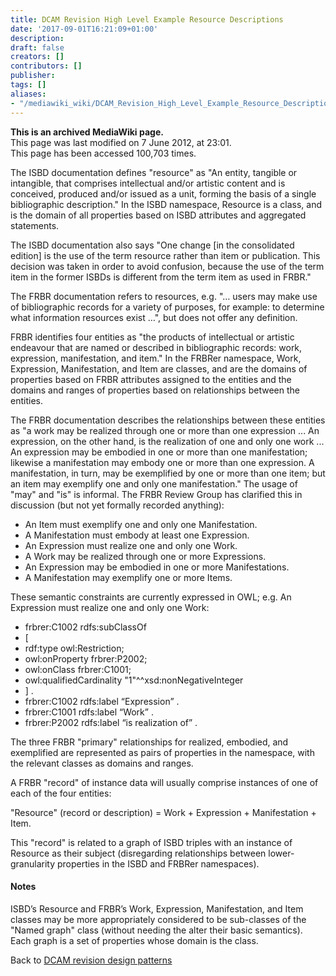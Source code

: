 ```yaml
---
title: DCAM Revision High Level Example Resource Descriptions
date: '2017-09-01T16:21:09+01:00'
description: 
draft: false
creators: []
contributors: []
publisher: 
tags: []
aliases:
- "/mediawiki_wiki/DCAM_Revision_High_Level_Example_Resource_Descriptions.html"
---
```


 **This is an archived MediaWiki page.**  
This page was last modified on 7 June 2012, at 23:01.  
This page has been accessed 100,703 times.

The ISBD documentation defines "resource" as "An entity, tangible or intangible, that comprises intellectual and/or artistic content and is conceived, produced and/or issued as a unit, forming the basis of a single bibliographic description." In the ISBD namespace, Resource is a class, and is the domain of all properties based on ISBD attributes and aggregated statements.

The ISBD documentation also says "One change [in the consolidated edition] is the use of the term resource rather than item or publication. This decision was taken in order to avoid confusion, because the use of the term item in the former ISBDs is different from the term item as used in FRBR."

The FRBR documentation refers to resources, e.g. "… users may make use of bibliographic records for a variety of purposes, for example: to determine what information resources exist …", but does not offer any definition.

FRBR identifies four entities as "the products of intellectual or artistic endeavour that are named or described in bibliographic records: work, expression, manifestation, and item." In the FRBRer namespace, Work, Expression, Manifestation, and Item are classes, and are the domains of properties based on FRBR attributes assigned to the entities and the domains and ranges of properties based on relationships between the entities.

The FRBR documentation describes the relationships between these entities as "a work may be realized through one or more than one expression ... An expression, on the other hand, is the realization of one and only one work ... An expression may be embodied in one or more than one manifestation; likewise a manifestation may embody one or more than one expression. A manifestation, in turn, may be exemplified by one or more than one item; but an item may exemplify one and only one manifestation." The usage of "may" and "is" is informal. The FRBR Review Group has clarified this in discussion (but not yet formally recorded anything):

- An Item must exemplify one and only one Manifestation.
- A Manifestation must embody at least one Expression.
- An Expression must realize one and only one Work.
- A Work may be realized through one or more Expressions.
- An Expression may be embodied in one or more Manifestations.
- A Manifestation may exemplify one or more Items.

These semantic constraints are currently expressed in OWL; e.g. An Expression must realize one and only one Work:

- frbrer:C1002 rdfs:subClassOf
- [
- rdf:type owl:Restriction;
- owl:onProperty frbrer:P2002;
- owl:onClass frbrer:C1001;
- owl:qualifiedCardinality "1"^^xsd:nonNegativeInteger
- ] .
- frbrer:C1002 rdfs:label “Expression” .
- frbrer:C1001 rdfs:label “Work” .
- frbrer:P2002 rdfs:label “is realization of” .

The three FRBR "primary" relationships for realized, embodied, and exemplified are represented as pairs of properties in the namespace, with the relevant classes as domains and ranges.

A FRBR "record" of instance data will usually comprise instances of one of each of the four entities:

"Resource" (record or description) = Work + Expression + Manifestation + Item.

This "record" is related to a graph of ISBD triples with an instance of Resource as their subject (disregarding relationships between lower-granularity properties in the ISBD and FRBRer namespaces).

#### Notes 

ISBD’s Resource and FRBR’s Work, Expression, Manifestation, and Item classes may be more appropriately considered to be sub-classes of the "Named graph" class (without needing the alter their basic semantics). Each graph is a set of properties whose domain is the class.

Back to [DCAM revision design patterns](/mediawiki_wiki/DCAM_Revision_Design_Patterns)

